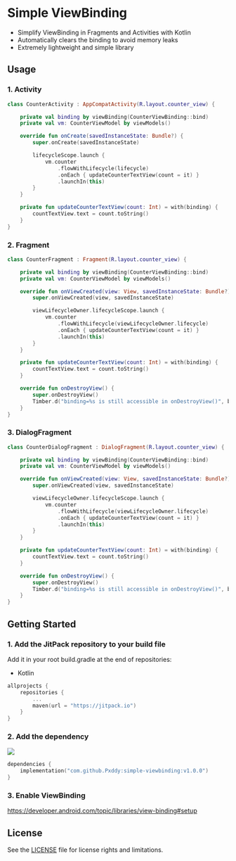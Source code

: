 # Simple ViewBinding

- Simplify ViewBinding in Fragments and Activities with Kotlin
- Automatically clears the binding to avoid memory leaks
- Extremely lightweight and simple library

## Usage

### 1. Activity

```kotlin
class CounterActivity : AppCompatActivity(R.layout.counter_view) {

    private val binding by viewBinding(CounterViewBinding::bind)
    private val vm: CounterViewModel by viewModels()

    override fun onCreate(savedInstanceState: Bundle?) {
        super.onCreate(savedInstanceState)

        lifecycleScope.launch {
            vm.counter
                .flowWithLifecycle(lifecycle)
                .onEach { updateCounterTextView(count = it) }
                .launchIn(this)
        }
    }

    private fun updateCounterTextView(count: Int) = with(binding) {
        countTextView.text = count.toString()
    }
}
```

### 2. Fragment

```kotlin
class CounterFragment : Fragment(R.layout.counter_view) {

    private val binding by viewBinding(CounterViewBinding::bind)
    private val vm: CounterViewModel by viewModels()

    override fun onViewCreated(view: View, savedInstanceState: Bundle?) {
        super.onViewCreated(view, savedInstanceState)

        viewLifecycleOwner.lifecycleScope.launch {
            vm.counter
                .flowWithLifecycle(viewLifecycleOwner.lifecycle)
                .onEach { updateCounterTextView(count = it) }
                .launchIn(this)
        }
    }

    private fun updateCounterTextView(count: Int) = with(binding) {
        countTextView.text = count.toString()
    }

    override fun onDestroyView() {
        super.onDestroyView()
        Timber.d("binding=%s is still accessible in onDestroyView()", binding)
    }
}
```

### 3. DialogFragment

```kotlin
class CounterDialogFragment : DialogFragment(R.layout.counter_view) {

    private val binding by viewBinding(CounterViewBinding::bind)
    private val vm: CounterViewModel by viewModels()

    override fun onViewCreated(view: View, savedInstanceState: Bundle?) {
        super.onViewCreated(view, savedInstanceState)

        viewLifecycleOwner.lifecycleScope.launch {
            vm.counter
                .flowWithLifecycle(viewLifecycleOwner.lifecycle)
                .onEach { updateCounterTextView(count = it) }
                .launchIn(this)
        }
    }

    private fun updateCounterTextView(count: Int) = with(binding) {
        countTextView.text = count.toString()
    }

    override fun onDestroyView() {
        super.onDestroyView()
        Timber.d("binding=%s is still accessible in onDestroyView()", binding)
    }
}
```

## Getting Started

### 1. Add the JitPack repository to your build file

Add it in your root build.gradle at the end of repositories:

- Kotlin

```kotlin
allprojects {
    repositories {
        ...
        maven(url = "https://jitpack.io")
    }
}
```

### 2. Add the dependency

[![](https://jitpack.io/v/Pxddy/simple-viewbinding.svg)](https://jitpack.io/#Pxddy/simple-viewbinding)

```kotlin
dependencies {
    implementation("com.github.Pxddy:simple-viewbinding:v1.0.0")
}
```

### 3. Enable ViewBinding

https://developer.android.com/topic/libraries/view-binding#setup

## License

See the [LICENSE](LICENSE) file for license rights and limitations.
